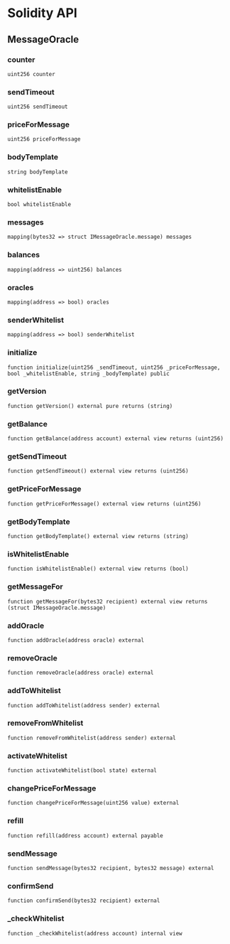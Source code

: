 # Solidity API

## MessageOracle

### counter

```solidity
uint256 counter
```

### sendTimeout

```solidity
uint256 sendTimeout
```

### priceForMessage

```solidity
uint256 priceForMessage
```

### bodyTemplate

```solidity
string bodyTemplate
```

### whitelistEnable

```solidity
bool whitelistEnable
```

### messages

```solidity
mapping(bytes32 => struct IMessageOracle.message) messages
```

### balances

```solidity
mapping(address => uint256) balances
```

### oracles

```solidity
mapping(address => bool) oracles
```

### senderWhitelist

```solidity
mapping(address => bool) senderWhitelist
```

### initialize

```solidity
function initialize(uint256 _sendTimeout, uint256 _priceForMessage, bool _whitelistEnable, string _bodyTemplate) public
```

### getVersion

```solidity
function getVersion() external pure returns (string)
```

### getBalance

```solidity
function getBalance(address account) external view returns (uint256)
```

### getSendTimeout

```solidity
function getSendTimeout() external view returns (uint256)
```

### getPriceForMessage

```solidity
function getPriceForMessage() external view returns (uint256)
```

### getBodyTemplate

```solidity
function getBodyTemplate() external view returns (string)
```

### isWhitelistEnable

```solidity
function isWhitelistEnable() external view returns (bool)
```

### getMessageFor

```solidity
function getMessageFor(bytes32 recipient) external view returns (struct IMessageOracle.message)
```

### addOracle

```solidity
function addOracle(address oracle) external
```

### removeOracle

```solidity
function removeOracle(address oracle) external
```

### addToWhitelist

```solidity
function addToWhitelist(address sender) external
```

### removeFromWhitelist

```solidity
function removeFromWhitelist(address sender) external
```

### activateWhitelist

```solidity
function activateWhitelist(bool state) external
```

### changePriceForMessage

```solidity
function changePriceForMessage(uint256 value) external
```

### refill

```solidity
function refill(address account) external payable
```

### sendMessage

```solidity
function sendMessage(bytes32 recipient, bytes32 message) external
```

### confirmSend

```solidity
function confirmSend(bytes32 recipient) external
```

### _checkWhitelist

```solidity
function _checkWhitelist(address account) internal view
```


